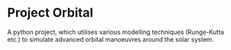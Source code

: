 # Project Orbital
A python project, which utilises various modelling techniques (Runge-Kutta etc.) to simulate advanced orbital manoeuvres around the solar system.
